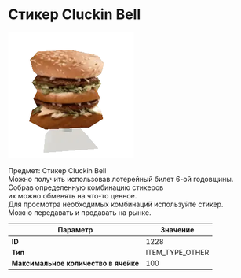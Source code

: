 # Стикер Cluckin Bell

![Item Image](../img/1228.webp?raw=true)

Предмет: Стикер Cluckin Bell<br>Можно получить использовав лотерейный билет 6-ой годовщины.<br>Собрав определенную комбинацию стикеров<br>их можно обменять на что-то ценное.<br>Для просмотра необходимых комбинаций используйте стикер.<br>Можно передавать и продавать на рынке.


| Параметр | Значение |
|----------|----------|
| **ID** | 1228 |
| **Тип** | ITEM_TYPE_OTHER |
| **Максимальное количество в ячейке** | 100 |

